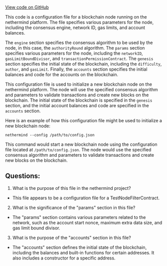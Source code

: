 [View code on GitHub](https://github.com/nethermindeth/nethermind/Nethermind.AuRa.Test/Transactions/TxPermissionFilterTest.V4.json)

This code is a configuration file for a blockchain node running on the nethermind platform. The file specifies various parameters for the node, including the consensus engine, network ID, gas limits, and account balances. 

The `engine` section specifies the consensus algorithm to be used by the node, in this case, the `authorityRound` algorithm. The `params` section specifies various parameters for the node, including the `networkID`, `gasLimitBoundDivisor`, and `transactionPermissionContract`. The `genesis` section specifies the initial state of the blockchain, including the `difficulty`, `author`, and `gasLimit`. Finally, the `accounts` section specifies the initial balances and code for the accounts on the blockchain.

This configuration file is used to initialize a new blockchain node on the nethermind platform. The node will use the specified consensus algorithm and parameters to validate transactions and create new blocks on the blockchain. The initial state of the blockchain is specified in the `genesis` section, and the initial account balances and code are specified in the `accounts` section.

Here is an example of how this configuration file might be used to initialize a new blockchain node:

```
nethermind --config /path/to/config.json
```

This command would start a new blockchain node using the configuration file located at `/path/to/config.json`. The node would use the specified consensus algorithm and parameters to validate transactions and create new blocks on the blockchain.
## Questions: 
 1. What is the purpose of this file in the nethermind project?
- This file appears to be a configuration file for a TestNodeFilterContract.

2. What is the significance of the "params" section in this file?
- The "params" section contains various parameters related to the network, such as the account start nonce, maximum extra data size, and gas limit bound divisor.

3. What is the purpose of the "accounts" section in this file?
- The "accounts" section defines the initial state of the blockchain, including the balances and built-in functions for certain addresses. It also includes a constructor for a specific address.